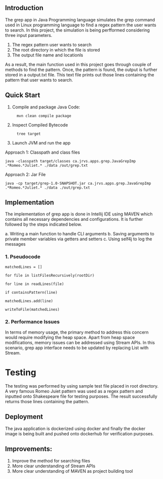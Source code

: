 ## **Introduction**

The grep app in Java Programming language simulates the grep command used in Linux programming language to find a regex pattern the user wants to search. In this project, the simulation is being perfformed considering three input parameters.

1. The regex pattern user wants to search
2. The root directory in which the file is stored
3. The output file name and locationls

As a result, the main function used in this project goes through couple of methods to find the pattern. Once, the pattern is found, the output is further stored in a output.txt file. This text file prints out those lines containing the pattern that user wants to search.

## **Quick Start**

1. Compile and package Java Code:

     
         mvn clean compile package

2. Inspect Compiled Bytecode

         tree target

3. Launch JVM and run the app

Approach 1: Classpath and class files

`java -classpath target/classes ca.jrvs.apps.grep.JavaGrepImp .*Romeo.*Juliet.* ./data /out/grep.txt`

Approach 2: Jar File

`java -cp target/grep-1.0-SNAPSHOT.jar ca.jrvs.apps.grep.JavaGrepImp .*Romeo.*Juliet.* ./data ./out/grep.txt`

## **Implementation**

The implementation of grep app is done in Intellij IDE using MAVEN which contains all necessary dependencies and configurations.
It is further followed by the steps indicated below.

a. Writing a main function to handle CLI arguments
b. Saving arguments to private member variables via getters and setters
c. Using self4j to log the messages

### **1. Pseudocode**

`matchedLines = []`

`for file in listFilesRecursively(rootDir)`

`for line in readLines(file)`

`if containsPattern(line)`

`matchedLines.add(line)`

`writeToFile(matchedLines)`

### **2. Performance Issues**
In terms of memory usage, the primary method to address this concern would require modifying the heap space. Apart from heap space modifications, memory issues can be addressed using Stream APIs. In this scenario, grep app interface needs to be updated by replacing List with Stream.

# **Testing**
The testing was performed by using sample test file placed in root directory. A very famous Romeo Juiet pattern was used as a regex pattern and inputted onto Shakespeare file for testing purposes. The result successfully returns those lines containing the pattern.

## **Deployment**
The java application is dockerized using docker and finally the docker image is being built and pushed onto dockerhub for verification purposes.

## **Improvements:**

1. Improve the method for searching files
2. More clear understanding of Stream APIs
3. More clear understanding of MAVEN as project building tool


